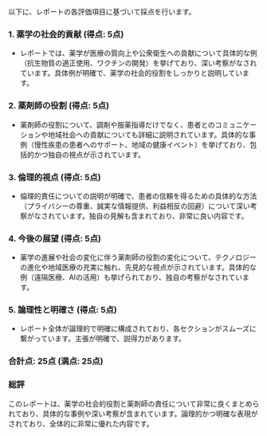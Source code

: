以下に、レポートの各評価項目に基づいて採点を行います。

### 1. 薬学の社会的貢献 (得点: 5点)
- レポートでは、薬学が医療の質向上や公衆衛生への貢献について具体的な例（抗生物質の適正使用、ワクチンの開発）を挙げており、深い考察がなされています。具体例が明確で、薬学の社会的役割をしっかりと説明しています。

### 2. 薬剤師の役割 (得点: 5点)
- 薬剤師の役割について、調剤や服薬指導だけでなく、患者とのコミュニケーションや地域社会への貢献についても詳細に説明されています。具体的な事例（慢性疾患の患者へのサポート、地域の健康イベント）を挙げており、包括的かつ独自の視点が示されています。

### 3. 倫理的視点 (得点: 5点)
- 倫理的責任についての説明が明確で、患者の信頼を得るための具体的な方法（プライバシーの尊重、誠実な情報提供、利益相反の回避）について深い考察がなされています。独自の見解も含まれており、非常に良い内容です。

### 4. 今後の展望 (得点: 5点)
- 薬学の進展や社会の変化に伴う薬剤師の役割の変化について、テクノロジーの進化や地域医療の充実に触れ、先見的な視点が示されています。具体的な例（遠隔医療、AIの活用）も挙げられており、独自の考察がなされています。

### 5. 論理性と明確さ (得点: 5点)
- レポート全体が論理的で明確に構成されており、各セクションがスムーズに繋がっています。主張が明確で、説得力があります。

### 合計点: 25点 (満点: 25点)

### 総評
このレポートは、薬学の社会的役割と薬剤師の責任について非常に良くまとめられており、具体的な事例や深い考察が含まれています。論理的かつ明確な表現がされており、全体的に非常に優れた内容です。
